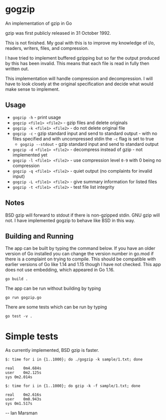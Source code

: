 # gogzip
An implementation of gzip in Go

gzip was first publicly released in  31 October 1992.

This is not finished. My goal with this is to improve my knowledge of i/o,
readers, writers, files, and compression.

I have tried to implement buffered gzipping but so far the output produced by
this has been invalid. This means that each file is read in fully then written
out. 

This implementation will handle compression and decompression. I will have to
look closely at the original specification and decide what would make sense to
implement. 

## Usage

* `gogzip -h` - print usage
* `gogzip <file1> <file2>` - gzip files and delete originals
* `gogzip -k <file1> <file2>` - do not delete original file
* `gogzip -c` - gzip standard input and send to standard output - with no files
  specified and with uncompressed stdin the `-c` flag is set to true
  * `gogzip --stdout` - gzip standard input and send to standard output
* `gogzip -d <file1> <file2>` - decompress instead of gzip - not implemented yet
* `gogzip -l <file1> <file2>` - use compression level `0-9` with 0 being no compression
* `gogzip -q <file1> <file2>` - quiet output (no complaints for invalid input)
* `gogzip -L <file1> <file2>` - give summary information for listed files
* `gogzip -t <file1> <file2>` - test file list integrity

## Notes

BSD gzip will forward to stdout if there is non-gzipped stdin. GNU gzip will
not. I have implemented gogzip to behave like BSD in this way.

## Building and Running

The app can be built by typing the command below. If you have an older version
of Go installed you can change the version number in go.mod if there is a
complaint on trying to compile. This should be compatible with earlier versions
of Go like 1.14 and 1.15 though I have not checked. This app does not use
embedding, which appeared in Go 1.16.

`go build .`

The app can be run without building by typing

`go run gogzip.go`

There are some tests which can be run by typing

`go test -v .`

# Simple tests

As currently implemented, BSD gzip is faster.

```
$: time for i in {1..1000}; do ./gogzip -k sample/1.txt; done

real	0m4.684s
user	0m2.125s
sys	0m2.014s
```

```
$: time for i in {1..1000}; do gzip -k -f sample/1.txt; done

real	0m2.616s
user	0m0.943s
sys	0m1.517s
```

  -- Ian Marsman